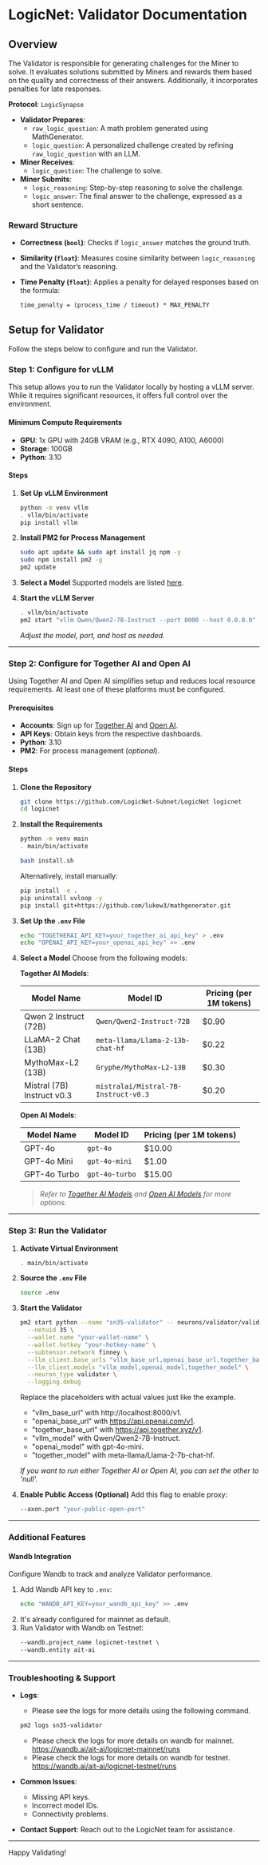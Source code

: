 # LogicNet: Validator Documentation

## Overview

The Validator is responsible for generating challenges for the Miner to solve. It evaluates solutions submitted by Miners and rewards them based on the quality and correctness of their answers. Additionally, it incorporates penalties for late responses.

**Protocol**: `LogicSynapse`

- **Validator Prepares**:
  - `raw_logic_question`: A math problem generated using MathGenerator.
  - `logic_question`: A personalized challenge created by refining `raw_logic_question` with an LLM.
- **Miner Receives**:
  - `logic_question`: The challenge to solve.
- **Miner Submits**:
  - `logic_reasoning`: Step-by-step reasoning to solve the challenge.
  - `logic_answer`: The final answer to the challenge, expressed as a short sentence.

### Reward Structure

- **Correctness (`bool`)**: Checks if `logic_answer` matches the ground truth.
- **Similarity (`float`)**: Measures cosine similarity between `logic_reasoning` and the Validator’s reasoning.
- **Time Penalty (`float`)**: Applies a penalty for delayed responses based on the formula:
  
  ```
  time_penalty = (process_time / timeout) * MAX_PENALTY
  ```

## Setup for Validator

Follow the steps below to configure and run the Validator.

### Step 1: Configure for vLLM

This setup allows you to run the Validator locally by hosting a vLLM server. While it requires significant resources, it offers full control over the environment.

#### Minimum Compute Requirements

- **GPU**: 1x GPU with 24GB VRAM (e.g., RTX 4090, A100, A6000)
- **Storage**: 100GB
- **Python**: 3.10

#### Steps

1. **Set Up vLLM Environment**
   ```bash
   python -m venv vllm
   . vllm/bin/activate
   pip install vllm
   ```

2. **Install PM2 for Process Management**
   ```bash
   sudo apt update && sudo apt install jq npm -y
   sudo npm install pm2 -g
   pm2 update
   ```

3. **Select a Model**
   Supported models are listed [here](https://docs.vllm.ai/en/latest/models/supported_models.html).

4. **Start the vLLM Server**
   ```bash
   . vllm/bin/activate
   pm2 start "vllm Qwen/Qwen2-7B-Instruct --port 8000 --host 0.0.0.0" --name "sn35-vllm"
   ```
   *Adjust the model, port, and host as needed.*

---

### Step 2: Configure for Together AI and Open AI

Using Together AI and Open AI simplifies setup and reduces local resource requirements. At least one of these platforms must be configured.

#### Prerequisites

- **Accounts**: Sign up for [Together AI](https://together.ai/) and [Open AI](https://platform.openai.com/api-keys).
- **API Keys**: Obtain keys from the respective dashboards.
- **Python**: 3.10
- **PM2**: For process management (*optional*).

#### Steps

1. **Clone the Repository**
   ```bash
   git clone https://github.com/LogicNet-Subnet/LogicNet logicnet
   cd logicnet
   ```

2. **Install the Requirements**
   ```bash
   python -m venv main
   . main/bin/activate

   bash install.sh
   ```
   Alternatively, install manually:
   ```bash
   pip install -e .
   pip uninstall uvloop -y
   pip install git+https://github.com/lukew3/mathgenerator.git
   ```

3. **Set Up the `.env` File**
   ```bash
   echo "TOGETHERAI_API_KEY=your_together_ai_api_key" > .env
   echo "OPENAI_API_KEY=your_openai_api_key" >> .env
   ```

4. **Select a Model**
   Choose from the following models:

   **Together AI Models**:

   | Model Name                      | Model ID                                 | Pricing (per 1M tokens) |
   |---------------------------------|------------------------------------------|-------------------------|
   | Qwen 2 Instruct (72B)           | `Qwen/Qwen2-Instruct-72B`                | $0.90                   |
   | LLaMA-2 Chat (13B)              | `meta-llama/Llama-2-13b-chat-hf`         | $0.22                   |
   | MythoMax-L2 (13B)               | `Gryphe/MythoMax-L2-13B`                 | $0.30                   |
   | Mistral (7B) Instruct v0.3      | `mistralai/Mistral-7B-Instruct-v0.3`     | $0.20                   |

   **Open AI Models**:

   | Model Name                      | Model ID                                 | Pricing (per 1M tokens) |
   |---------------------------------|------------------------------------------|-------------------------|
   | GPT-4o                          | `gpt-4o`                                | $10.00                  |
   | GPT-4o Mini                     | `gpt-4o-mini`                           | $1.00                   |
   | GPT-4o Turbo                    | `gpt-4o-turbo`                          | $15.00                  |

   > *Refer to [Together AI Models](https://api.together.ai/models) and [Open AI Models](https://platform.openai.com/docs/models) for more options.*

---

### Step 3: Run the Validator

1. **Activate Virtual Environment**
   ```bash
   . main/bin/activate
   ```

2. **Source the `.env` File**
   ```bash
   source .env
   ```

3. **Start the Validator**
   ```bash
   pm2 start python --name "sn35-validator" -- neurons/validator/validator.py \
     --netuid 35 \
     --wallet.name "your-wallet-name" \
     --wallet.hotkey "your-hotkey-name" \
     --subtensor.network finney \
     --llm_client.base_urls "vllm_base_url,openai_base_url,together_base_url" \
     --llm_client.models "vllm_model,openai_model,together_model" \
     --neuron_type validator \
     --logging.debug
   ```
   Replace the placeholders with actual values just like the example.
   - "vllm_base_url" with http://localhost:8000/v1.
   - "openai_base_url" with https://api.openai.com/v1.
   - "together_base_url" with https://api.together.xyz/v1.
   - "vllm_model" with Qwen/Qwen2-7B-Instruct.
   - "openai_model" with gpt-4o-mini.
   - "together_model" with meta-llama/Llama-2-7b-chat-hf.
   
   *If you want to run either Together AI or Open AI, you can set the other to 'null'.*

4. **Enable Public Access (Optional)**
   Add this flag to enable proxy:
   ```bash
   --axon.port "your-public-open-port"
   ```

---

### Additional Features

#### Wandb Integration

Configure Wandb to track and analyze Validator performance.

1. Add Wandb API key to `.env`:
   ```bash
   echo "WANDB_API_KEY=your_wandb_api_key" >> .env
   ```
2. It's already configured for mainnet as default.
3. Run Validator with Wandb on Testnet:
   ```bash
   --wandb.project_name logicnet-testnet \
   --wandb.entity ait-ai
   ```

---

### Troubleshooting & Support

- **Logs**:
  - Please see the logs for more details using the following command.
  ```bash
  pm2 logs sn35-validator
  ```
  - Please check the logs for more details on wandb for mainnet.
    https://wandb.ai/ait-ai/logicnet-mainnet/runs
  - Please check the logs for more details on wandb for testnet.
    https://wandb.ai/ait-ai/logicnet-testnet/runs

- **Common Issues**:
  - Missing API keys.
  - Incorrect model IDs.
  - Connectivity problems.
- **Contact Support**: Reach out to the LogicNet team for assistance.

---

Happy Validating!
